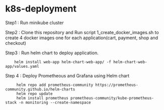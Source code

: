 # k8s-deployment

Step1 : Run minikube cluster

Step2 : Clone this repository and Run script 1_create_docker_images.sh to create 4 docker images one for each application(cart, payment, shop and checkout)

Step3 : Run helm chart to deploy application.

        helm install web-app helm-chart-web-app/ -f helm-chart-web-app/values.yaml

Step 4 : Deploy Prometheous and Grafana using Helm chart

         helm repo add prometheus-community https://prometheus-community.github.io/helm-charts
         helm repo update
         helm install prometheus prometheus-community/kube-prometheus-stack -n monitoring --create-namespace 


